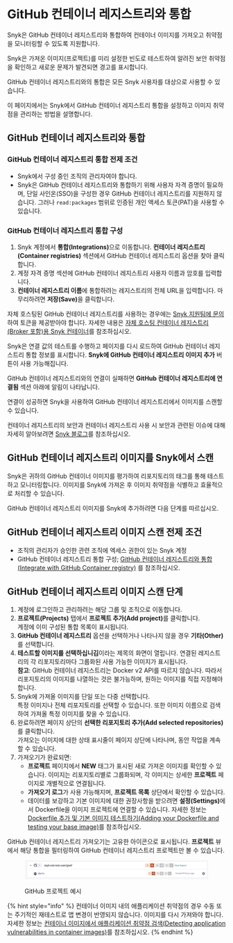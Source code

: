 # GitHub 컨테이너 레지스트리와 통합

Snyk은 GitHub 컨테이너 레지스트리와 통합하여 컨테이너 이미지를 가져오고 취약점을 모니터링할 수 있도록 지원합니다.

Snyk은 가져온 이미지(프로젝트)를 미리 설정한 빈도로 테스트하여 알려진 보안 취약점을 확인하고 새로운 문제가 발견되면 경고를 표시합니다.

GitHub 컨테이너 레지스트리와의 통합은 모든 Snyk 사용자를 대상으로 사용할 수 있습니다.

이 페이지에서는 Snyk에서 GitHub 컨테이너 레지스트리 통합을 설정하고 이미지 취약점을 관리하는 방법을 설명합니다.

## GitHub 컨테이너 레지스트리와 통합

### **GitHub 컨테이너 레지스트리 통합 전제 조건**

* Snyk에서 구성 중인 조직의 관리자여야 합니다.
* Snyk은 GitHub 컨테이너 레지스트리와 통합하기 위해 사용자 자격 증명이 필요하며, 단일 사인온(SSO)을 구성한 경우 GitHub 컨테이너 레지스트리를 지원하지 않습니다. 그러나 `read:packages` 범위로 인증된 개인 액세스 토큰(PAT)을 사용할 수 있습니다.

### **GitHub 컨테이너 레지스트리 통합 구성**

1. Snyk 계정에서 **통합(Integrations)**&#xC73C;로 이동합니다. **컨테이너 레지스트리(Container registries)** 섹션에서 GitHub 컨테이너 레지스트리 옵션을 찾아 클릭합니다.
2. 계정 자격 증명 섹션에 GitHub 컨테이너 레지스트리 사용자 이름과 암호를 입력합니다.
3. **컨테이너 레지스트리 이름**에 통합하려는 레지스트리의 전체 URL을 입력합니다. 마무리하려면 **저장(Save)**&#xC744; 클릭합니다.

자체 호스팅된 GitHub 컨테이너 레지스트리를 사용하는 경우에는 [Snyk 지원팀에 문의](https://support.snyk.io)하여 토큰을 제공받아야 합니다. 자세한 내용은 [자체 호스팅 컨테이너 레지스트리(Broker 포함)용 Snyk 컨테이너](../../../enterprise-setup/snyk-broker/snyk-broker-container-registry-agent/integrate-with-self-hosted-container-registries-broker.md)를 참조하십시오.

Snyk은 연결 값의 테스트를 수행하고 페이지를 다시 로드하여 GitHub 컨테이너 레지스트리 통합 정보를 표시합니다. **Snyk에 GitHub 컨테이너 레지스트리 이미지 추가** 버튼이 사용 가능해집니다.

GitHub 컨테이너 레지스트리와의 연결이 실패하면 **GitHub 컨테이너 레지스트리에 연결됨** 섹션 아래에 알림이 나타납니다.

연결이 성공하면 Snyk을 사용하여 GitHub 컨테이너 레지스트리에서 이미지를 스캔할 수 있습니다.

컨테이너 레지스트리의 보안과 컨테이너 레지스트리 사용 시 보안과 관련된 이슈에 대해 자세히 알아보려면 [Snyk 블로그](https://snyk.io/learn/container-security/container-registry-security/)를 참조하십시오.

## GitHub 컨테이너 레지스트리 이미지를 Snyk에서 스캔

Snyk은 귀하의 GitHub 컨테이너 이미지를 평가하여 리포지토리의 태그를 통해 테스트하고 모니터링합니다. 이미지를 Snyk에 가져온 후 이미지 취약점을 식별하고 효율적으로 처리할 수 있습니다.

GitHub 컨테이너 레지스트리 이미지를 Snyk에 추가하려면 다음 단계를 따르십시오.

## **GitHub 컨테이너 레지스트리 이미지 스캔 전제 조건**

* 조직의 관리자가 승인한 관련 조직에 엑세스 권한이 있는 Snyk 계정
* GitHub 컨테이너 레지스트리 통합 구성; [GitHub 컨테이너 레지스트리와 통합(Integrate with GitHub Container registry)](integrate-with-github-container-registry.md#integrate-with-github-container-registry) 를 참조하십시오.

## **GitHub 컨테이너 레지스트리 이미지 스캔 단계**

1. 계정에 로그인하고 관리하려는 해당 그룹 및 조직으로 이동합니다.
2. **프로젝트(Projects)** 탭에서 **프로젝트 추가(Add project)**&#xB97C; 클릭합니다.\
   계정에 이미 구성된 통합 목록이 표시됩니다.
3. **GitHub 컨테이너 레지스트리** 옵션을 선택하거나 나타나지 않을 경우 **기타(Other)**&#xB97C; 선택합니다.
4. **테스트할 이미지를 선택하십니김**이라는 제목의 화면이 열립니다. 연결된 레지스트리의 각 리포지토리마다 그룹화된 사용 가능한 이미지가 표시됩니다.\
   **참고**: GitHub 컨테이너 레지스트리는 Docker v2 API를 따르지 않습니다. 따라서 리포지토리의 이미지를 나열하는 것은 불가능하며, 원하는 이미지를 직접 지정해야 합니다.
5. Snyk에 가져올 이미지를 단일 또는 다중 선택합니다.\
   특정 이미지나 전체 리포지토리를 선택할 수 있습니다. 또한 이미지 이름으로 검색하여 가져올 특정 이미지를 찾을 수 있습니다.
6. 완료하려면 페이지 상단의 **선택한 리포지토리 추가(Add selected repositories)**&#xB97C; 클릭합니다.\
   가져오는 이미지에 대한 상태 표시줄이 페이지 상단에 나타나며, 동안 작업을 계속할 수 있습니다.
7. 가져오기가 완료되면:
   * **프로젝트** 페이지에서 **NEW** 태그가 표시된 새로 가져온 이미지를 확인할 수 있습니다. 이미지는 리포지토리별로 그룹화되며, 각 이미지는 상세한 **프로젝트** 페이지로 개별적으로 연결됩니다.
   * **가져오기 로그**가 사용 가능해지며, **프로젝트 목록** 상단에서 확인할 수 있습니다.
   * 데이터를 보강하고 기본 이미지에 대한 권장사항을 받으려면 **설정(Settings)**&#xC5D0;서 Dockerfile을 이미지 프로젝트에 연결할 수 있습니다. 자세한 정보는 [Dockerfile 추가 및 기본 이미지 테스트하기(Adding your Dockerfile and testing your base image)](../scan-your-dockerfile/detect-vulnerable-base-images-from-your-dockerfile.md)를 참조하십시오.

GitHub 컨테이너 레지스트리 가져오기는 고유한 아이콘으로 표시됩니다. **프로젝트** 뷰에서 해당 통합을 필터링하여 GitHub 컨테이너 레지스트리 프로젝트만 볼 수 있습니다.

<figure><img src="../../../.gitbook/assets/projects_github_container_registry.png" alt=""><figcaption><p>GitHub 프로젝트 예시</p></figcaption></figure>

{% hint style="info" %}
컨테이너 이미지 내의 애플리케이션 취약점의 경우 수동 또는 주기적인 재테스트로 앱 변경이 반영되지 않습니다. 이미지를 다시 가져와야 합니다. 자세한 정보는 [컨테이너 이미지에서 애플리케이션 취약점 검색(Detecting application vulnerabilities in container images)](../use-snyk-container/detect-application-vulnerabilities-in-container-images.md)를 참조하십시오.
{% endhint %}
